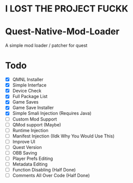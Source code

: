 # I LOST THE PROJECT FUCKK

# Quest-Native-Mod-Loader
A simple mod loader / patcher for quest

# Todo

- [x] QMNL Installer
- [x] Simple Interface
- [x] Device Check
- [x] Full Package List
- [x] Game Saves
- [x] Game Save Installer
- [x] Simple Smali Injection (Requires Java)
- [ ] Custom Mod Support
- [ ] QMod support (Maybe)
- [ ] Runtime Injection
- [ ] Manifest Injection (IIdk Why You Would Use This)
- [ ] Improve UI
- [ ] Quest Version
- [ ] OBB Saving
- [ ] Player Prefs Editing
- [ ] Metadata Editing
- [ ] Function Disabling (Half Done)
- [ ] Comments All Over Code (Half Done)
